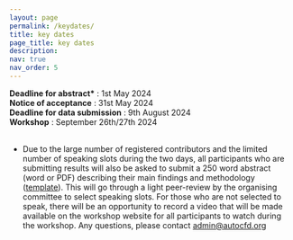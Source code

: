 ```yaml
---
layout: page
permalink: /keydates/
title: key dates
page_title: key dates
description: 
nav: true
nav_order: 5
---
```


<b>Deadline for abstract*</b> : 1st May 2024 \
<b>Notice of acceptance</b> : 31st May 2024 \
<b>Deadline for data submission</b> : 9th August 2024 \
<b>Workshop</b> : September 26th/27th 2024 
<br/><br/>

* Due to the large number of registered contributors and the limited number of speaking slots during the two days, all participants who are submitting results will also be asked to submit a 250 word abstract (word or PDF) describing their main findings and methodology ([template](https://autocfdv3.s3.eu-west-1.amazonaws.com/abstract-template.docx)). This will go through a light peer-review by the organising committee to select speaking slots. For those who are not selected to speak, there will be an opportunity to record a video that will be made available on the workshop website for all participants to watch during the workshop. Any questions, please contact [admin@autocfd.org](admin@autocfd.org)
